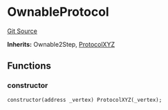 # OwnableProtocol
[Git Source](https://github.com/llama-community/vertex-v1/blob/1f84b899cb64edff9bc5bc06a6870e26d69dd1a0/src/mock/OwnableProtocol.sol)

**Inherits:**
Ownable2Step, [ProtocolXYZ](/src/mock/ProtocolXYZ.sol/contract.ProtocolXYZ.md)


## Functions
### constructor


```solidity
constructor(address _vertex) ProtocolXYZ(_vertex);
```


